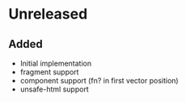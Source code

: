 # Unreleased

## Added

- Initial implementation
- fragment support
- component support (fn? in first vector position)
- unsafe-html support
